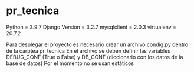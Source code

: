 # pr_tecnica

Python = 3.9.7
Django Version = 3.2.7
mysqlclient = 2.0.3
virtualenv = 20.7.2

Para desplegar el proyecto es necesario crear un archivo condig.py dentro de la carptea pr_tecnica
En el archivo se deben definir las variables DEBUG_CONF (True o False) y DB_CONF (diccionario con los datos de la base de datos)
Por el momento no se usan estáticos
